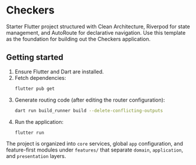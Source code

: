 # Checkers

Starter Flutter project structured with Clean Architecture, Riverpod for
state management, and AutoRoute for declarative navigation. Use this template
as the foundation for building out the Checkers application.

## Getting started

1. Ensure Flutter and Dart are installed.
2. Fetch dependencies:
   ```sh
   flutter pub get
   ```
3. Generate routing code (after editing the router configuration):
   ```sh
   dart run build_runner build --delete-conflicting-outputs
   ```
4. Run the application:
   ```sh
   flutter run
   ```

The project is organized into `core` services, global `app` configuration, and
feature-first modules under `features/` that separate `domain`, `application`,
and `presentation` layers.
